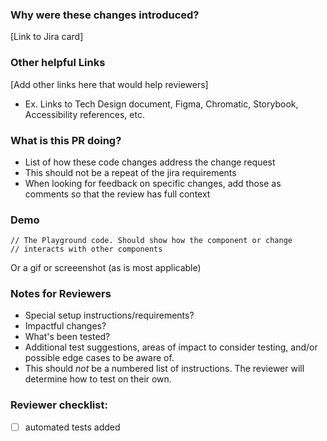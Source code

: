 ### Why were these changes introduced?

[Link to Jira card]

### Other helpful Links

[Add other links here that would help reviewers]

- Ex. Links to Tech Design document, Figma, Chromatic, Storybook, Accessibility references, etc.

### What is this PR doing?

- List of how these code changes address the change request
- This should not be a repeat of the jira requirements
- When looking for feedback on specific changes, add those as comments so that the review has full context

### Demo 

```
// The Playground code. Should show how the component or change 
// interacts with other components
```
Or a gif or screeenshot (as is most applicable)

### Notes for Reviewers

- Special setup instructions/requirements?
- Impactful changes? 
- What's been tested?
- Additional test suggestions, areas of impact to consider testing, and/or possible edge cases to be aware of.
- This should *not* be a numbered list of instructions. The reviewer will determine how to test on their own.

### Reviewer checklist:

- [ ] automated tests added
